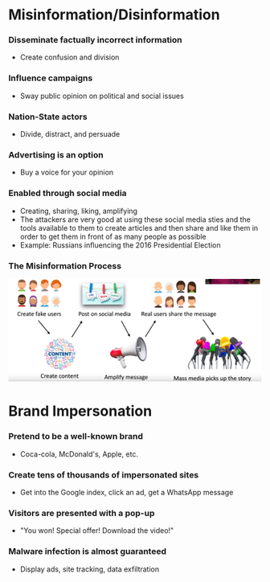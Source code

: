 # Misinformation/Disinformation
### Disseminate factually incorrect information
- Create confusion and division
### Influence campaigns
- Sway public opinion on political and social issues
### Nation-State actors
- Divide, distract, and persuade
### Advertising is an option
- Buy a voice for your opinion
### Enabled through social media
- Creating, sharing, liking, amplifying
- The attackers are very good at using these social media sties and the tools available to them to create articles and then share and like them in order to get them in front of as many people as possible
- Example: Russians influencing the 2016 Presidential Election
### The Misinformation Process
![](attachments/7aa95b21aacdd417fa43ef4deb1fbd58.png)
# Brand Impersonation
### Pretend to be a well-known brand
- Coca-cola, McDonald's, Apple, etc.
### Create tens of thousands of impersonated sites
- Get into the Google index, click an ad, get a WhatsApp message
### Visitors are presented with a pop-up
- "You won! Special offer! Download the video!"
### Malware infection is almost guaranteed
- Display ads, site tracking, data exfiltration